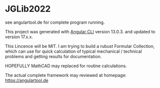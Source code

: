 # JGLib2022

see angulartool.de for complete program running.

This project was generated with [Angular CLI](https://github.com/angular/angular-cli) version 13.0.3. and updated to version 17.x.x.

This Lincence will be MIT.
I am trying to build a rubust Formular Collection, which can use for quick calculation of typical mechanical / technical problems and getting results for documentation.

HOPEFULLY MathCAD may replaced for routine calculations.

The actual complete framework may reviewed at homepage: https://angulartool.de
